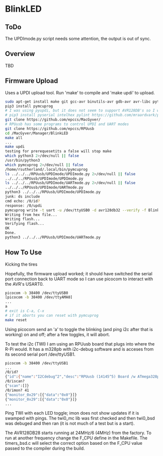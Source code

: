 # BlinkLED

## ToDo

The UPDImode.py script needs some attention, the output is out of sync.

## Overview

TBD

## Firmware Upload

Uses a UPDI upload tool. Run 'make' to compile and 'make updi' to upload.

```bash
sudo apt-get install make git gcc-avr binutils-avr gdb-avr avr-libc python3-pip
pip3 install pymcuprog
# I was using pyupdi, but it does not seem to support AVR128DB's so I will start using pymcuprog
# pip3 install pyserial intelhex pylint https://github.com/mraardvark/pyupdi/archive/master.zip
git clone https://github.com/epccs/MacGyver/
# RPUusb has some programs to control UPDI and UART modes
git clone https://github.com/epccs/RPUusb
cd /MacGyver/Manager/BlinkLED
make all
...
make updi
testing for prerequesetits a false will stop make
which python3 2>/dev/null || false
/usr/bin/python3
which pymcuprog 2>/dev/null || false
/home/rsutherland/.local/bin/pymcuprog
ls ../../../RPUusb/UPDImode/UPDImode.py 2>/dev/null || false
../../../RPUusb/UPDImode/UPDImode.py
ls ../../../RPUusb/UPDImode/UARTmode.py 2>/dev/null || false
../../../RPUusb/UPDImode/UARTmode.py
python3 ../../../RPUusb/UPDImode/UPDImode.py
junk: ds include
cmd echo: /0/id?
response: /0/updi
pymcuprog write -t uart -u /dev/ttyUSB0 -d avr128db32 --verify -f BlinkLED.hex
Writing from hex file...
Writing flash...
Verifying flash...
OK
Done.
python3 ../../../RPUusb/UPDImode/UARTmode.py
```

## How To Use

Kicking the tires

Hopefully, the firmware upload worked; it should have switched the serial port connection back to UART mode so I can use picocom to interact with the AVR's USART0.

```bash
picocom -b 38400 /dev/ttyUSB0
[picocom -b 38400 /dev/ttyAMA0]
...
a
# exit is C-a, C-x
# if it aborts you can reset with pymcuprog
make reset
```

Using picocom send an 'a' to toggle the blinking (and ping i2c after that is working) on and off; after a few toggles, it will abort.

To test the i2c (TWI) I am using an RPUusb board that plugs into where the R-Pi would. It has a m328pb with i2c-debug software and is acceses from its second serial port /dev/ttyUSB1.

```bash
picocom -b 38400 /dev/ttyUSB1
...
/0/id?
{"id":{"name":"I2Cdebug^2","desc":"RPUusb (14145^5) Board /w ATmega328pb","avr-gcc":"5.4.0"}}
/0/iscan?
{"scan":[]}
/0/imon? 41
{"monitor_0x29":[{"data":"0x0"}]}
{"monitor_0x29":[{"data":"0x0"}]}
...
```

Ping TWI with each LED toggle; imon does not show updates if it is swamped with pings. The twi0_mc lib was first checked and then twi0_bsd was debuged and then ran (it is not much of a test but is a start).

The AVR128DB28 starts running at 24MHz/6 (4MHz) from the factory. To run at another frequency change the F_CPU define in the Makefile. The timers_bsd.c will select the correct option based on the F_CPU value passed to the compiler during the build.
